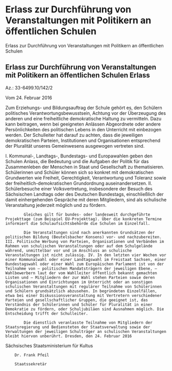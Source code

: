 # Erlass zur Durchführung von Veranstaltungen mit Politikern an öffentlichen Schulen

Erlass zur Durchführung von Veranstaltungen mit Politikern an öffentlichen Schulen

## Erlass zur Durchführung von Veranstaltungen mit Politikern an öffentlichen Schulen Erlass

Az.: 33-6499.10/142/2

Vom 24. Februar 2016

Zum Erziehungs- und Bildungsauftrag der Schule gehört es, den Schülern politisches Verantwortungsbewusstsein, Achtung vor der Überzeugung des anderen und eine freiheitliche demokratische Haltung zu vermitteln. Dazu kann beitragen, wenn bei geeigneten Anlässen Abgeordnete oder andere Persönlichkeiten des politischen Lebens in den Unterricht mit einbezogen werden. Der Schulleiter hat darauf zu achten, dass die jeweiligen demokratischen Parteien, Institutionen und Organisationen entsprechend der Pluralität unseres Gemeinwesens ausgewogen vertreten sind.

I. Kommunal-, Landtags-, Bundestags- und Europawahlen geben den Schulen Anlass, die Bedeutung und die Aufgaben der Politik für das Zusammenleben der Menschen in Staat und Gesellschaft zu thematisieren. Schülerinnen und Schüler können sich so konkret mit demokratischen Grundwerten wie Freiheit, Gerechtigkeit, Verantwortung und Toleranz sowie der freiheitlich-demokratischen Grundordnung auseinandersetzen. II. Schülerbesuche einer Volksvertretung, insbesondere der Besuch des Sächsischen Landtags oder des Deutschen Bundestags, einschließlich der damit einhergehenden Gespräche mit deren Mitgliedern, sind als schulische Veranstaltung jederzeit möglich und zu fördern.
            
            Gleiches gilt für bundes- oder landesweit durchgeführte Projekttage (zum Beispiel EU-Projekttag). Über die konkreten Termine informiert die Schulaufsichtsbehörde die Schulen im Einzelfall.
            
            Die Veranstaltungen sind nach anerkannten Grundsätzen der politischen Bildung (Beutelsbacher Konsens) vor- und nachzubereiten. III. Politische Werbung von Parteien, Organisationen und Verbänden im Rahmen von schulischen Veranstaltungen oder auf dem Schulgelände während, unmittelbar vor und im Anschluss an schulische Veranstaltungen ist nicht zulässig. IV. In den letzten vier Wochen vor einer Kommunalwahl oder einer Landtagswahl im Freistaat Sachsen, einer Bundestagswahl oder einer Wahl zum Europäischen Parlament ist von der Teilnahme von – politischen Mandatsträgern der jeweiligen Ebene, – Wahlbewerbern laut der vom Wahlleiter öffentlich bekannt gemachten Listen und – Mitgliedern der zur Wahl stehen Parteien sowie deren Organisationen und Einrichtungen im Unterricht oder an sonstigen schulischen Veranstaltungen mit regulärer Teilnahme von Schülerinnen und Schülern grundsätzlich abzusehen. In begründeten Einzelfällen, etwa bei einer Diskussionsveranstaltung mit Vertretern verschiedener Parteien und gesellschaftlicher Gruppen, die geeignet ist, das Verständnis der Schülerinnen und Schüler für Pluralität in einer Demokratie zu fördern, oder Schuljubiläen sind Ausnahmen möglich. Die Entscheidung trifft der Schulleiter.
            
            Die dienstlich veranlasste Teilnahme von Mitgliedern der Staatsregierung und Bediensteten der Staatsverwaltung sowie der Verwaltungen der jeweiligen Schulträger an schulischen Veranstaltungen bleibt hiervon unberührt. Dresden, den 24. Februar 2016

Sächsisches Staatsministerium für Kultus
        
        Dr. Frank Pfeil
        
        Staatssekretär

